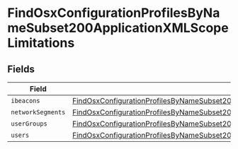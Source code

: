 # FindOsxConfigurationProfilesByNameSubset200ApplicationXMLScopeLimitations


## Fields

| Field                                                                                                                                                                                                             | Type                                                                                                                                                                                                              | Required                                                                                                                                                                                                          | Description                                                                                                                                                                                                       |
| ----------------------------------------------------------------------------------------------------------------------------------------------------------------------------------------------------------------- | ----------------------------------------------------------------------------------------------------------------------------------------------------------------------------------------------------------------- | ----------------------------------------------------------------------------------------------------------------------------------------------------------------------------------------------------------------- | ----------------------------------------------------------------------------------------------------------------------------------------------------------------------------------------------------------------- |
| `ibeacons`                                                                                                                                                                                                        | [FindOsxConfigurationProfilesByNameSubset200ApplicationXMLScopeLimitationsIbeacons](../../models/operations/findosxconfigurationprofilesbynamesubset200applicationxmlscopelimitationsibeacons.md)[]               | :heavy_minus_sign:                                                                                                                                                                                                | N/A                                                                                                                                                                                                               |
| `networkSegments`                                                                                                                                                                                                 | [FindOsxConfigurationProfilesByNameSubset200ApplicationXMLScopeLimitationsNetworkSegments](../../models/operations/findosxconfigurationprofilesbynamesubset200applicationxmlscopelimitationsnetworksegments.md)[] | :heavy_minus_sign:                                                                                                                                                                                                | N/A                                                                                                                                                                                                               |
| `userGroups`                                                                                                                                                                                                      | [FindOsxConfigurationProfilesByNameSubset200ApplicationXMLScopeLimitationsUserGroups](../../models/operations/findosxconfigurationprofilesbynamesubset200applicationxmlscopelimitationsusergroups.md)[]           | :heavy_minus_sign:                                                                                                                                                                                                | N/A                                                                                                                                                                                                               |
| `users`                                                                                                                                                                                                           | [FindOsxConfigurationProfilesByNameSubset200ApplicationXMLScopeLimitationsUsers](../../models/operations/findosxconfigurationprofilesbynamesubset200applicationxmlscopelimitationsusers.md)[]                     | :heavy_minus_sign:                                                                                                                                                                                                | N/A                                                                                                                                                                                                               |